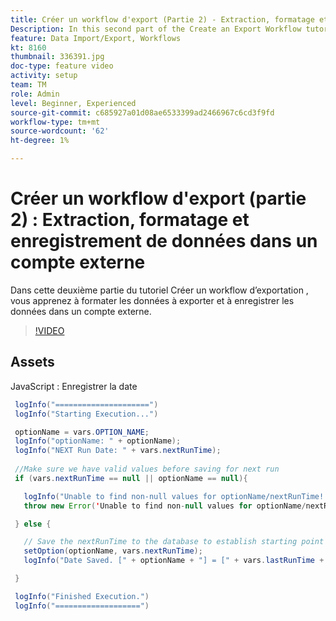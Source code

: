```yaml
---
title: Créer un workflow d'export (Partie 2) - Extraction, formatage et enregistrement des données dans un compte externe
Description: In this second part of the Create an Export Workflow tutorial, you learn how to format the data for export and how to save the data to an external account. 
feature: Data Import/Export, Workflows
kt: 8160
thumbnail: 336391.jpg
doc-type: feature video
activity: setup
team: TM
role: Admin
level: Beginner, Experienced
source-git-commit: c685927a01d08ae6533399ad2466967c6cd3f9fd
workflow-type: tm+mt
source-wordcount: '62'
ht-degree: 1%

---
```



# Créer un workflow d&#39;export (partie 2) : Extraction, formatage et enregistrement de données dans un compte externe

Dans cette deuxième partie du tutoriel Créer un workflow d’exportation , vous apprenez à formater les données à exporter et à enregistrer les données dans un compte externe.

>[!VIDEO](https://video.tv.adobe.com/v/336391?quality=12)

## Assets

JavaScript : Enregistrer la date

```java
 logInfo("=====================")
 logInfo("Starting Execution...")

 optionName = vars.OPTION_NAME;
 logInfo("optionName: " + optionName);
 logInfo("NEXT Run Date: " + vars.nextRunTime);
 
 //Make sure we have valid values before saving for next run
 if (vars.nextRunTime == null || optionName == null){

   logInfo("Unable to find non-null values for optionName/nextRunTime! Throwing Error.")
   throw new Error('Unable to find non-null values for optionName/nextRunTime!  Ending Execution.');

 } else {

   // Save the nextRunTime to the database to establish starting point for next run.
   setOption(optionName, vars.nextRunTime);
   logInfo("Date Saved. [" + optionName + "] = [" + vars.lastRunTime + "]")

 }

 logInfo("Finished Execution.") 
 logInfo("===================")
```
